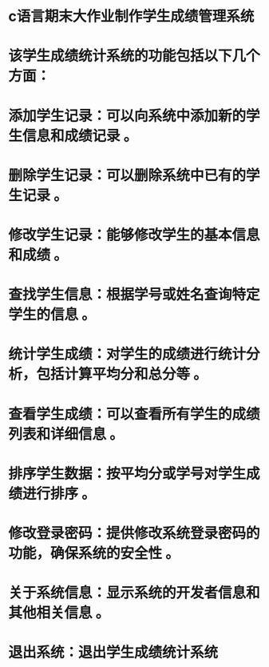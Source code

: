
# c语言期末大作业制作学生成绩管理系统
# 该学生成绩统计系统的功能包括以下几个方面：

# 添加学生记录：可以向系统中添加新的学生信息和成绩记录 。
# 删除学生记录：可以删除系统中已有的学生记录 。
# 修改学生记录：能够修改学生的基本信息和成绩 。
# 查找学生信息：根据学号或姓名查询特定学生的信息 。
# 统计学生成绩：对学生的成绩进行统计分析，包括计算平均分和总分等 。
# 查看学生成绩：可以查看所有学生的成绩列表和详细信息 。
# 排序学生数据：按平均分或学号对学生成绩进行排序 。
# 修改登录密码：提供修改系统登录密码的功能，确保系统的安全性 。
# 关于系统信息：显示系统的开发者信息和其他相关信息 。
# 退出系统：退出学生成绩统计系统 
